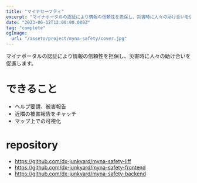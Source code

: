 ```yaml
---
title: "マイナセーフティ"
excerpt: "マイナポータルの認証により情報の信頼性を担保し、災害時に人々の助け合いを促進します。"
date: "2023-06-12T12:00:00.000Z"
tag: "complete"
ogImage:
  url: "/assets/project/myna-safety/cover.jpg"
---
```


マイナポータルの認証により情報の信頼性を担保し、災害時に人々の助け合いを促進します。

# できること

- ヘルプ要請、被害報告
- 近隣の被害報告をキャッチ
- マップ上での可視化

# repository

- https://github.com/dx-junkyard/myna-safety-liff
- https://github.com/dx-junkyard/myna-safety-frontend
- https://github.com/dx-junkyard/myna-safety-backend
